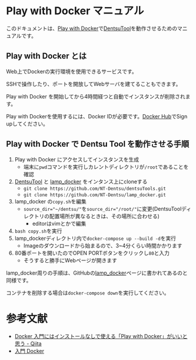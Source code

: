 # Play with Docker マニュアル
このドキュメントは、[Play with Docker](https://labs.play-with-docker.com/)で[DentsuTool](https://github.com/NT-Dentsu/dentsuTools)を動作させるためのマニュアルです。

## Play with Docker とは
Web上でDockerの実行環境を使用できるサービスです。

SSHで操作したり、ポートを開放してWebサーバを建てることもできます。

Play with Docker を開始してから4時間経つと自動でインスタンスが削除されます。

Play with Dockerを使用するには、Docker IDが必要です。[Docker Hub](https://hub.docker.com/)でSign upしてください。

## Play with Docker で Dentsu Tool を動作させる手順
1. Play with Docker にアクセスしてインスタンスを生成
   * 端末に`pwd`コマンドを実行しカレントディレクトリが`/root`であることを確認
2. [DentsuTool](https://github.com/NT-Dentsu/dentsuTools) と [lamp_docker](https://github.com/NT-Dentsu/lamp_docker) をインタンス上にcloneする
   * `git clone https://github.com/NT-Dentsu/dentsuTools.git`
   * `git clone https://github.com/NT-Dentsu/lamp_docker.git`
3. lamp_docker の`copy.sh`を編集
   * `source_dir="~/dentsu/"`を`source_dir="/root/"`に変更(DentsuToolディレクトリの配置場所が異なるときは、その場所に合わせる)
     * editorはvimとかで編集
4. `bash copy.sh`を実行
5. lamp_dockerディレクトリ内で`docker-compose up --build -d`を実行
   * Imageのダウンロードから始まるので、3~4分くらい時間かかります
6. 80番ポートを開いたのでOPEN PORTボタンをクリックし`80`と入力
   * そうすると勝手にWebページが開きます

lamp_docker周りの手順は、GitHubの[lamp_docker](https://github.com/NT-Dentsu/lamp_docker)ページに書かれてあるのと同様です。

コンテナを削除する場合は`docker-compose down`を実行してください。

# 参考文献
* [Docker 入門にはインストールなしで使える「Play with Docker」がいいと思う - Qiita](https://qiita.com/tag1216/items/ec7228440f6eaf849cd6)
* [入門 Docker](https://y-ohgi.com/introduction-docker/)

